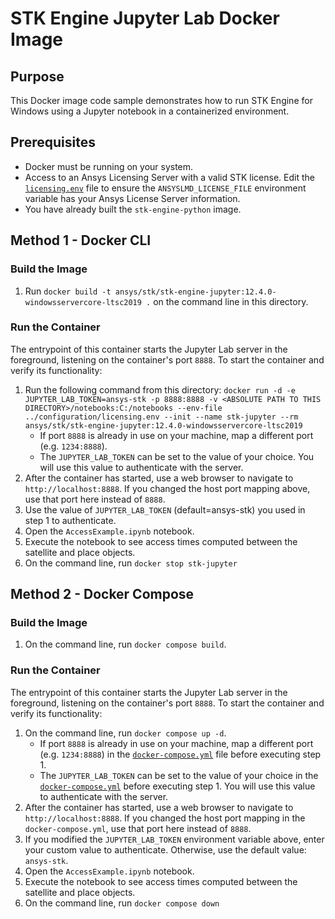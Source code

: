 # STK Engine Jupyter Lab Docker Image

## Purpose
This Docker image code sample demonstrates how to run STK Engine for Windows using a Jupyter notebook in a containerized
environment.

## Prerequisites
* Docker must be running on your system.
* Access to an Ansys Licensing Server with a valid STK license.  Edit the
[`licensing.env`](../configuration/licensing.env) file to ensure the `ANSYSLMD_LICENSE_FILE` environment variable
has your Ansys License Server information.
* You have already built the `stk-engine-python` image.

## Method 1 - Docker CLI

### Build the Image
1. Run `docker build -t ansys/stk/stk-engine-jupyter:12.4.0-windowsservercore-ltsc2019 .` on the command line in this
directory.

### Run the Container
The entrypoint of this container starts the Jupyter Lab server in the foreground, listening on the container's port
`8888`. To start the container and verify its functionality:
1. Run the following command from this directory:
`docker run -d -e JUPYTER_LAB_TOKEN=ansys-stk -p 8888:8888 -v <ABSOLUTE PATH TO THIS DIRECTORY>/notebooks:C:/notebooks --env-file ../configuration/licensing.env --init --name stk-jupyter --rm ansys/stk/stk-engine-jupyter:12.4.0-windowsservercore-ltsc2019`
    * If port `8888` is already in use on your machine, map a different port (e.g. `1234:8888`).
    * The `JUPYTER_LAB_TOKEN` can be set to the value of your choice.
    You will use this value to authenticate with the server.
2. After the container has started, use a web browser to navigate to `http://localhost:8888`.
If you changed the host port mapping above, use that port here instead of `8888`.
3. Use the value of `JUPYTER_LAB_TOKEN` (default=ansys-stk) you used in step 1 to authenticate.
4. Open the `AccessExample.ipynb` notebook.
5. Execute the notebook to see access times computed between the satellite and place objects.
6. On the command line, run `docker stop stk-jupyter`

## Method 2 - Docker Compose

### Build the Image
1. On the command line, run `docker compose build`.

### Run the Container
The entrypoint of this container starts the Jupyter Lab server in the foreground, listening on the container's port
`8888`. To start the container and verify its functionality:
1. On the command line, run `docker compose up -d`.
    * If port `8888` is already in use on your machine, map a different port (e.g. `1234:8888`) in
    the [`docker-compose.yml`](./docker-compose.yml) file before executing step 1.
    * The `JUPYTER_LAB_TOKEN` can be set to the value of your choice in the [`docker-compose.yml`](./docker-compose.yml)
    before executing step 1.  You will use this value to authenticate with the server.
2. After the container has started, use a web browser to navigate to `http://localhost:8888`.
If you changed the host port mapping in the `docker-compose.yml`, use that port here instead of `8888`.
3. If you modified the `JUPYTER_LAB_TOKEN` environment variable above, enter your custom value to authenticate.
Otherwise, use the default value: `ansys-stk`.
4. Open the `AccessExample.ipynb` notebook.
5. Execute the notebook to see access times computed between the satellite and place objects.
6. On the command line, run `docker compose down`
